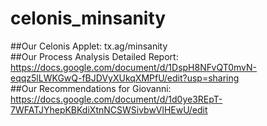 # celonis_minsanity <br>
##Our Celonis Applet: tx.ag/minsanity <br>
##Our Process Analysis Detailed Report: https://docs.google.com/document/d/1DspH8NFvQT0mvN-eqqz5lLWKGwQ-fBJDVyXUkqXMPfU/edit?usp=sharing <br>
##Our Recommendations for Giovanni: https://docs.google.com/document/d/1d0ye3REpT-7WFATJYhepKBKdiXtnNCSWSivbwVlHEwU/edit 
<br>
